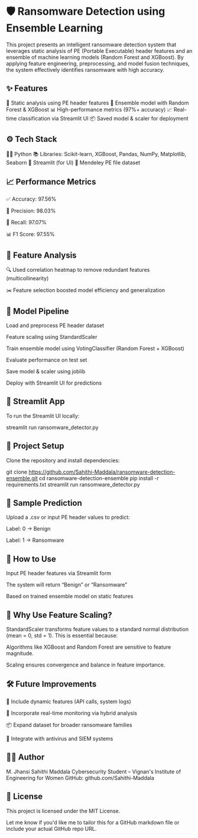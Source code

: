 # 🛡️ Ransomware Detection using Ensemble Learning

This project presents an intelligent ransomware detection system that leverages static analysis of PE (Portable Executable) header features and an ensemble of machine learning models (Random Forest and XGBoost). By applying feature engineering, preprocessing, and model fusion techniques, the system effectively identifies ransomware with high accuracy.

## ✨ Features

📁 Static analysis using PE header features
🧠 Ensemble model with Random Forest & XGBoost
📊 High-performance metrics (97%+ accuracy)
📈 Real-time classification via Streamlit UI
📦 Saved model & scaler for deployment

## ⚙️ Tech Stack

👩‍💻 Python
📚 Libraries: Scikit-learn, XGBoost, Pandas, NumPy, Matplotlib, Seaborn
🧪 Streamlit (for UI)
📂 Mendeley PE file dataset

## 📈 Performance Metrics

✅ Accuracy: 97.56%

🎯 Precision: 98.03%

🔁 Recall: 97.07%

📊 F1 Score: 97.55%

## 🧠 Feature Analysis

🔍 Used correlation heatmap to remove redundant features (multicollinearity)

✂️ Feature selection boosted model efficiency and generalization

## 🔬 Model Pipeline

Load and preprocess PE header dataset

Feature scaling using StandardScaler

Train ensemble model using VotingClassifier (Random Forest + XGBoost)

Evaluate performance on test set

Save model & scaler using joblib

Deploy with Streamlit UI for predictions

## 🚀 Streamlit App

To run the Streamlit UI locally:

streamlit run ransomware_detector.py

## 📂 Project Setup

Clone the repository and install dependencies:

git clone https://github.com/Sahithi-Maddala/ransomware-detection-ensemble.git
cd ransomware-detection-ensemble
pip install -r requirements.txt
streamlit run ransomware_detector.py

## 🧪 Sample Prediction

Upload a .csv or input PE header values to predict:

Label: 0 → Benign

Label: 1 → Ransomware

## 📌 How to Use

Input PE header features via Streamlit form

The system will return “Benign” or “Ransomware”

Based on trained ensemble model on static features

## 🔐 Why Use Feature Scaling?

StandardScaler transforms feature values to a standard normal distribution (mean = 0, std = 1). This is essential because:

Algorithms like XGBoost and Random Forest are sensitive to feature magnitude.

Scaling ensures convergence and balance in feature importance.

## 🛠️ Future Improvements

🧬 Include dynamic features (API calls, system logs)

📶 Incorporate real-time monitoring via hybrid analysis

📦 Expand dataset for broader ransomware families

🔗 Integrate with antivirus and SIEM systems

## 👩‍💻 Author
 
M. Jhansi Sahithi Maddala
Cybersecurity Student – Vignan's Institute of Engineering for Women
GitHub: github.com/Sahithi-Maddala

## 📄 License

This project is licensed under the MIT License.

Let me know if you'd like me to tailor this for a GitHub markdown file or include your actual GitHub repo URL.
